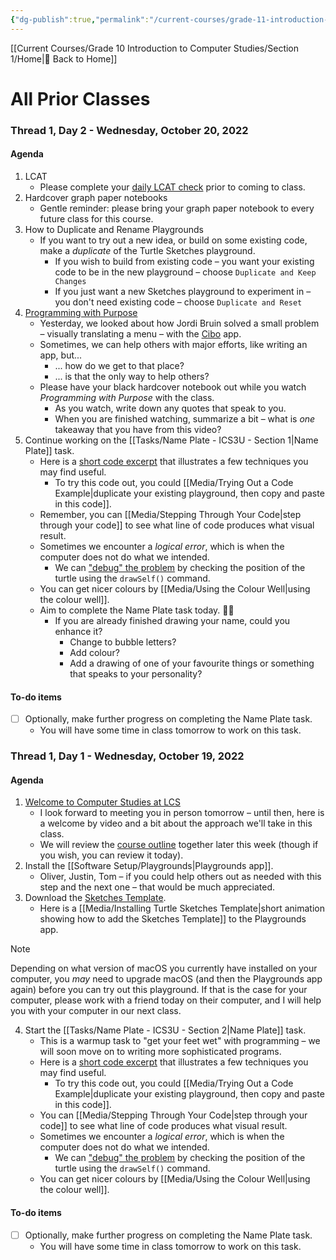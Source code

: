 ```yaml
---
{"dg-publish":true,"permalink":"/current-courses/grade-11-introduction-to-computer-science/section-2/all-prior-classes/","dgHomeLink":false,"dgPassFrontmatter":false}
---
```


[[Current Courses/Grade 10 Introduction to Computer Studies/Section 1/Home|🏡 Back to Home]]
# All Prior Classes

<div class="transclusion internal-embed is-loaded"><div class="markdown-embed">

<div class="markdown-embed-title">



</div>


### Thread 1, Day 2 - Wednesday, October 20, 2022
#### Agenda
1. LCAT
	- Please complete your [daily LCAT check](https://lcat.lcs.on.ca) prior to coming to class.
2. Hardcover graph paper notebooks
	- Gentle reminder: please bring your graph paper notebook to every future class for this course.
3. How to Duplicate and Rename Playgrounds
	- If you want to try out a new idea, or build on some existing code, make a *duplicate* of the Turtle Sketches playground.
		- If you wish to build from existing code – you want your existing code to be in the new playground – choose `Duplicate and Keep Changes`
		- If you just want a new Sketches playground to experiment in – you don't need existing code – choose `Duplicate and Reset`
4. [Programming with Purpose](https://www.youtube.com/embed/M-7DQJbMapI)
	- Yesterday, we looked about how Jordi Bruin solved a small problem – visually translating a menu – with the [Cibo](https://apps.apple.com/us/app/cibo-visual-menu-translator/id1583992402) app.
	- Sometimes, we can help others with major efforts, like writing an app, but...
		- ... how do we get to that place?
		- ... is that the only way to help others?
	- Please have your black hardcover notebook out while you watch *Programming with Purpose* with the class.
		- As you watch, write down any quotes that speak to you.
		- When you are finished watching, summarize a bit – what is *one* takeaway that you have from this video?
5. Continue working on the [[Tasks/Name Plate - ICS3U - Section 1|Name Plate]] task.
	- Here is a [short code excerpt](https://gist.githubusercontent.com/russellgordon/88855e828bf8d44be5dac769f5bfc0a2/raw/dbea4fbe4e97679b754d80f049ff3373bbc557e5/main.swift) that illustrates a few techniques you may find useful.
		- To try this code out, you could [[Media/Trying Out a Code Example|duplicate your existing playground, then copy and paste in this code]].
	- Remember, you can [[Media/Stepping Through Your Code|step through your code]] to see what line of code produces what visual result.
	- Sometimes we encounter a *logical error*, which is when the computer does not do what we intended.
		- We can ["debug" the problem](https://www.youtube.com/embed/SlN1GmxSXkc) by checking the position of the turtle using the `drawSelf()` command.
	- You can get nicer colours by [[Media/Using the Colour Well|using the colour well]].
	- Aim to complete the Name Plate task today. 💪🏼
		- If you are already finished drawing your name, could you enhance it?
			- Change to bubble letters?
			- Add colour?
			- Add a drawing of one of your favourite things or something that speaks to your personality?
	
#### To-do items
- [ ] Optionally, make further progress on completing the Name Plate task.
	- You will have some time in class tomorrow to work on this task.

</div></div>


<div class="transclusion internal-embed is-loaded"><div class="markdown-embed">

<div class="markdown-embed-title">



</div>


### Thread 1, Day 1 - Wednesday, October 19, 2022
#### Agenda
1. [Welcome to Computer Studies at LCS](https://www.youtube.com/embed/eX45ubvSW8E)
	- I look forward to meeting you in person tomorrow – until then, here is a welcome by video and a bit about the approach we'll take in this class.
	- We will review the [course outline](https://tinyurl.com/lcscs22-g11-sco) together later this week (though if you wish, you can review it today).
2. Install the [[Software Setup/Playgrounds|Playgrounds app]].
	- Oliver, Justin, Tom – if you could help others out as needed with this step and the next one – that would be much appreciated.
3. Download the [Sketches Template](https://www.icloud.com/iclouddrive/030Bsp7EIEhY1TnLkzuz9v76w#Turtle_Sketches_Template_v4-1).
	- Here is a [[Media/Installing Turtle Sketches Template|short animation showing how to add the Sketches Template]] to the Playgrounds app.
> [!NOTE]
> Depending on what version of macOS you currently have installed on your computer, you *may* need to upgrade macOS (and then the Playgrounds app again) before you can try out this playground.
> If that is the case for your computer, please work with a friend today on their computer, and I will help you with your computer in our next class.
4. Start the [[Tasks/Name Plate - ICS3U - Section 2|Name Plate]] task. 
	- This is a warmup task to "get your feet wet" with programming – we will soon move on to writing more sophisticated programs.
	- Here is a [short code excerpt](https://gist.githubusercontent.com/russellgordon/88855e828bf8d44be5dac769f5bfc0a2/raw/dbea4fbe4e97679b754d80f049ff3373bbc557e5/main.swift) that illustrates a few techniques you may find useful.
		- To try this code out, you could [[Media/Trying Out a Code Example|duplicate your existing playground, then copy and paste in this code]].
	- You can [[Media/Stepping Through Your Code|step through your code]] to see what line of code produces what visual result.
	- Sometimes we encounter a *logical error*, which is when the computer does not do what we intended.
		- We can ["debug" the problem](https://www.youtube.com/embed/SlN1GmxSXkc) by checking the position of the turtle using the `drawSelf()` command.
	- You can get nicer colours by [[Media/Using the Colour Well|using the colour well]].
	
#### To-do items
- [ ] Optionally, make further progress on completing the Name Plate task.
	- You will have some time in class tomorrow to work on this task.

</div></div>
